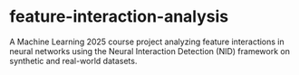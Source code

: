 # feature-interaction-analysis
A Machine Learning 2025 course project analyzing feature interactions in neural networks using the Neural Interaction Detection (NID) framework on synthetic and real-world datasets.

